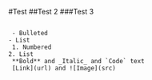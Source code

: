 #Test
##Test 2
###Test 3
```test 4

 - Bulleted
- List
 1. Numbered
2. List
 **Bold** and _Italic_ and `Code` text
 [Link](url) and ![Image](src)
```
